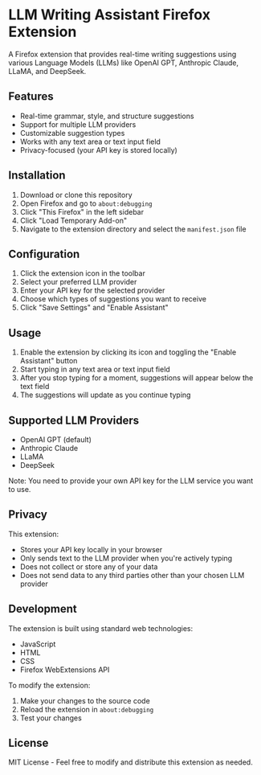 # LLM Writing Assistant Firefox Extension

A Firefox extension that provides real-time writing suggestions using various Language Models (LLMs) like OpenAI GPT, Anthropic Claude, LLaMA, and DeepSeek.

## Features

- Real-time grammar, style, and structure suggestions
- Support for multiple LLM providers
- Customizable suggestion types
- Works with any text area or text input field
- Privacy-focused (your API key is stored locally)

## Installation

1. Download or clone this repository
2. Open Firefox and go to `about:debugging`
3. Click "This Firefox" in the left sidebar
4. Click "Load Temporary Add-on"
5. Navigate to the extension directory and select the `manifest.json` file

## Configuration

1. Click the extension icon in the toolbar
2. Select your preferred LLM provider
3. Enter your API key for the selected provider
4. Choose which types of suggestions you want to receive
5. Click "Save Settings" and "Enable Assistant"

## Usage

1. Enable the extension by clicking its icon and toggling the "Enable Assistant" button
2. Start typing in any text area or text input field
3. After you stop typing for a moment, suggestions will appear below the text field
4. The suggestions will update as you continue typing

## Supported LLM Providers

- OpenAI GPT (default)
- Anthropic Claude
- LLaMA
- DeepSeek

Note: You need to provide your own API key for the LLM service you want to use.

## Privacy

This extension:
- Stores your API key locally in your browser
- Only sends text to the LLM provider when you're actively typing
- Does not collect or store any of your data
- Does not send data to any third parties other than your chosen LLM provider

## Development

The extension is built using standard web technologies:
- JavaScript
- HTML
- CSS
- Firefox WebExtensions API

To modify the extension:
1. Make your changes to the source code
2. Reload the extension in `about:debugging`
3. Test your changes

## License

MIT License - Feel free to modify and distribute this extension as needed. 